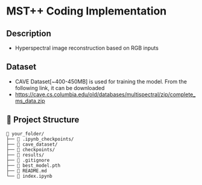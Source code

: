 # MST++ Coding Implementation
## Description
- Hyperspectral image reconstruction based on RGB inputs
## Dataset
- CAVE Dataset[~400-450MB] is used for training the model. From the following link, it can be downloaded
- https://cave.cs.columbia.edu/old/databases/multispectral/zip/complete_ms_data.zip

## 📁 Project Structure

```
📁 your_folder/ 
├── 📁 .ipynb_checkpoints/
├── 📁 cave_dataset/
├── 📁 checkpoints/
├── 📁 results/
├── 📄 .gitignore
├── 📄 best_model.pth
├── 📄 README.md
└── 📄 index.ipynb
```
